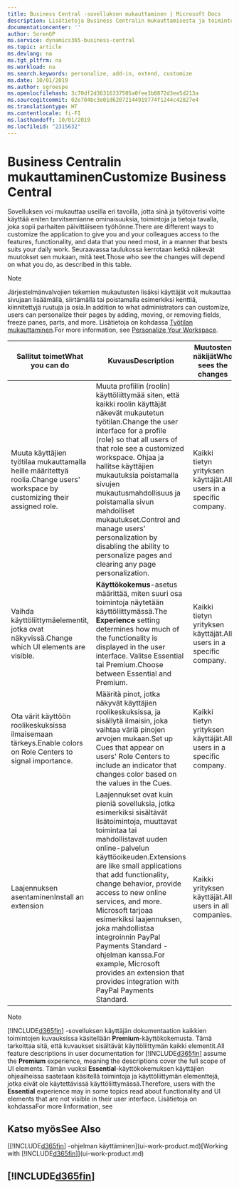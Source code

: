 ```yaml
---
title: Business Central -sovelluksen mukauttaminen | Microsoft Docs
description: Lisätietoja Business Centralin mukauttamisesta ja toimintojen lisäämisestä.
documentationcenter: ''
author: SorenGP
ms.service: dynamics365-business-central
ms.topic: article
ms.devlang: na
ms.tgt_pltfrm: na
ms.workload: na
ms.search.keywords: personalize, add-in, extend, customize
ms.date: 10/01/2019
ms.author: sgroespe
ms.openlocfilehash: 3c70df2d36316337505a0fee3b0872d3ee5d213a
ms.sourcegitcommit: 02e704bc3e01d62072144919774f1244c42827e4
ms.translationtype: HT
ms.contentlocale: fi-FI
ms.lasthandoff: 10/01/2019
ms.locfileid: "2315632"
---
```

# <a name="customize-business-central"></a><span data-ttu-id="c1a67-103">Business Centralin mukauttaminen</span><span class="sxs-lookup"><span data-stu-id="c1a67-103">Customize Business Central</span></span>
<span data-ttu-id="c1a67-104">Sovelluksen voi mukauttaa useilla eri tavoilla, jotta sinä ja työtoverisi voitte käyttää eniten tarvitsemianne ominaisuuksia, toimintoja ja tietoja tavalla, joka sopii parhaiten päivittäiseen työhönne.</span><span class="sxs-lookup"><span data-stu-id="c1a67-104">There are different ways to customize the application to give you and your colleagues access to the features, functionality, and data that you need most, in a manner that bests suits your daily work.</span></span> <span data-ttu-id="c1a67-105">Seuraavassa taulukossa kerrotaan ketkä näkevät muutokset sen mukaan, mitä teet.</span><span class="sxs-lookup"><span data-stu-id="c1a67-105">Those who see the changes will depend on what you do, as described in this table.</span></span>

> [!NOTE]
> <span data-ttu-id="c1a67-106">Järjestelmänvalvojien tekemien mukautusten lisäksi käyttäjät voit mukauttaa sivujaan lisäämällä, siirtämällä tai poistamalla esimerkiksi kenttiä, kiinnitettyjä ruutuja ja osia.</span><span class="sxs-lookup"><span data-stu-id="c1a67-106">In addition to what administrators can customize, users can personalize their pages by adding, moving, or removing fields, freeze panes, parts, and more.</span></span> <span data-ttu-id="c1a67-107">Lisätietoja on kohdassa [Työtilan mukauttaminen](ui-personalization-user.md).</span><span class="sxs-lookup"><span data-stu-id="c1a67-107">For more information, see [Personalize Your Workspace](ui-personalization-user.md).</span></span>

| <span data-ttu-id="c1a67-108">Sallitut toimet</span><span class="sxs-lookup"><span data-stu-id="c1a67-108">What you can do</span></span>    |  <span data-ttu-id="c1a67-109">Kuvaus</span><span class="sxs-lookup"><span data-stu-id="c1a67-109">Description</span></span>  |  <span data-ttu-id="c1a67-110">Muutosten näkijät</span><span class="sxs-lookup"><span data-stu-id="c1a67-110">Who sees the changes</span></span>  |  <span data-ttu-id="c1a67-111">Lisätietoja</span><span class="sxs-lookup"><span data-stu-id="c1a67-111">More information</span></span>  |
|-----|---------------|---------|-------|
|<span data-ttu-id="c1a67-112">Muuta käyttäjien työtilaa mukauttamalla heille määritettyä roolia.</span><span class="sxs-lookup"><span data-stu-id="c1a67-112">Change users' workspace by customizing their assigned role.</span></span>|<span data-ttu-id="c1a67-113">Muuta profiilin (roolin) käyttöliittymää siten, että kaikki roolin käyttäjät näkevät mukautetun työtilan.</span><span class="sxs-lookup"><span data-stu-id="c1a67-113">Change the user interface for a profile (role) so that all users of that role see a customized workspace.</span></span> <span data-ttu-id="c1a67-114">Ohjaa ja hallitse käyttäjien mukautuksia poistamalla sivujen mukautusmahdollisuus ja poistamalla sivun mahdolliset mukautukset.</span><span class="sxs-lookup"><span data-stu-id="c1a67-114">Control and manage users' personalization by disabling the ability to personalize pages and clearing any page personalization.</span></span>|<span data-ttu-id="c1a67-115">Kaikki tietyn yrityksen käyttäjät.</span><span class="sxs-lookup"><span data-stu-id="c1a67-115">All users in a specific company.</span></span>|[<span data-ttu-id="c1a67-116">Profiilien sivujen mukauttaminen</span><span class="sxs-lookup"><span data-stu-id="c1a67-116">Customize Pages for Profiles</span></span>](ui-personalization-manage.md)|
|<span data-ttu-id="c1a67-117">Vaihda käyttöliittymäelementit, jotka ovat näkyvissä.</span><span class="sxs-lookup"><span data-stu-id="c1a67-117">Change which UI elements are visible.</span></span>|<span data-ttu-id="c1a67-118">**Käyttökokemus**-asetus määrittää, miten suuri osa toimintoja näytetään käyttöliittymässä.</span><span class="sxs-lookup"><span data-stu-id="c1a67-118">The **Experience** setting determines how much of the functionality is displayed in the user interface.</span></span> <span data-ttu-id="c1a67-119">Valitse Essential tai Premium.</span><span class="sxs-lookup"><span data-stu-id="c1a67-119">Choose between Essential and Premium.</span></span>|<span data-ttu-id="c1a67-120">Kaikki tietyn yrityksen käyttäjät.</span><span class="sxs-lookup"><span data-stu-id="c1a67-120">All users in a specific company.</span></span>|[<span data-ttu-id="c1a67-121">Näytettävien ominaisuuksien muuttaminen</span><span class="sxs-lookup"><span data-stu-id="c1a67-121">Change Which Features are Displayed</span></span>](ui-experiences.md)|
|<span data-ttu-id="c1a67-122">Ota värit käyttöön roolikeskuksissa ilmaisemaan tärkeys.</span><span class="sxs-lookup"><span data-stu-id="c1a67-122">Enable colors on Role Centers to signal importance.</span></span>|<span data-ttu-id="c1a67-123">Määritä pinot, jotka näkyvät käyttäjien roolikeskuksissa, ja sisällytä ilmaisin, joka vaihtaa väriä pinojen arvojen mukaan.</span><span class="sxs-lookup"><span data-stu-id="c1a67-123">Set up Cues that appear on users' Role Centers to include an indicator that changes color based on the values in the Cues.</span></span>|<span data-ttu-id="c1a67-124">Kaikki tietyn yrityksen käyttäjät.</span><span class="sxs-lookup"><span data-stu-id="c1a67-124">All users in a specific company.</span></span>|[<span data-ttu-id="c1a67-125">Pinojen värillisen ilmaisimen määrittäminen</span><span class="sxs-lookup"><span data-stu-id="c1a67-125">Set Up a Colored Indicator on Cues</span></span>](admin-how-set-up-colored-indicator-on-cues.md)|
|<span data-ttu-id="c1a67-126">Laajennuksen asentaminen</span><span class="sxs-lookup"><span data-stu-id="c1a67-126">Install an extension</span></span>|<span data-ttu-id="c1a67-127">Laajennukset ovat kuin pieniä sovelluksia, jotka esimerkiksi sisältävät lisätoimintoja, muuttavat toimintaa tai mahdollistavat uuden online-palvelun käyttöoikeuden.</span><span class="sxs-lookup"><span data-stu-id="c1a67-127">Extensions are like small applications that add functionality, change behavior, provide access to new online services, and more.</span></span> <span data-ttu-id="c1a67-128">Microsoft tarjoaa esimerkiksi laajennuksen, joka mahdollistaa integroinnin PayPal Payments Standard -ohjelman kanssa.</span><span class="sxs-lookup"><span data-stu-id="c1a67-128">For example, Microsoft provides an extension that provides integration with PayPal Payments Standard.</span></span>|<span data-ttu-id="c1a67-129">Kaikki yrityksen käyttäjät.</span><span class="sxs-lookup"><span data-stu-id="c1a67-129">All users in all companies.</span></span>|[<span data-ttu-id="c1a67-130">Laajennusten käyttämisen mukauttaminen</span><span class="sxs-lookup"><span data-stu-id="c1a67-130">Customizing Using Extensions</span></span>](ui-extensions.md)|
> [!NOTE]
> <span data-ttu-id="c1a67-131">[!INCLUDE[d365fin](includes/d365fin_md.md)] -sovelluksen käyttäjän dokumentaation kaikkien toimintojen kuvauksissa käsitellään **Premium**-käyttökokemusta. Tämä tarkoittaa sitä, että kuvaukset sisältävät käyttöliittymän kaikki elementit.</span><span class="sxs-lookup"><span data-stu-id="c1a67-131">All feature descriptions in user documentation for [!INCLUDE[d365fin](includes/d365fin_md.md)] assume the **Premium** experience, meaning the descriptions cover the full scope of UI elements.</span></span> <span data-ttu-id="c1a67-132">Tämän vuoksi **Essential**-käyttökokemuksen käyttäjien ohjeaiheissa saatetaan käsitellä toimintoja ja käyttöliittymän elementtejä, jotka eivät ole käytettävissä käyttöliittymässä.</span><span class="sxs-lookup"><span data-stu-id="c1a67-132">Therefore, users with the **Essential** experience may in some topics read about functionality and UI elements that are not visible in their user interface.</span></span> <span data-ttu-id="c1a67-133">Lisätietoja on kohdassa</span><span class="sxs-lookup"><span data-stu-id="c1a67-133">For more linformation, see</span></span>

## <a name="see-also"></a><span data-ttu-id="c1a67-134">Katso myös</span><span class="sxs-lookup"><span data-stu-id="c1a67-134">See Also</span></span>
<span data-ttu-id="c1a67-135">[[!INCLUDE[d365fin](includes/d365fin_md.md)] -ohjelman käyttäminen](ui-work-product.md)</span><span class="sxs-lookup"><span data-stu-id="c1a67-135">[Working with [!INCLUDE[d365fin](includes/d365fin_md.md)]](ui-work-product.md)</span></span>  

## [!INCLUDE[d365fin](includes/free_trial_md.md)]  
